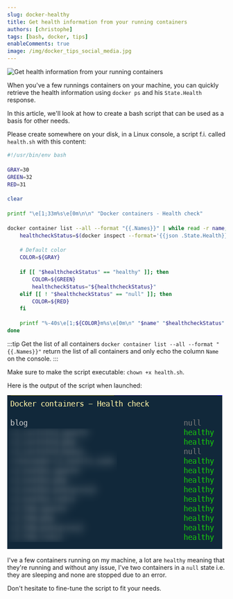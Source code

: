 ```yaml
---
slug: docker-healthy
title: Get health information from your running containers
authors: [christophe]
tags: [bash, docker, tips]
enableComments: true
image: /img/docker_tips_social_media.jpg
---
```

![Get health information from your running containers](/img/docker_tips_header.jpg)

When you've a few runnings containers on your machine, you can quickly retrieve the health information using `docker ps` and his `State.Health` response.

In this article, we'll look at how to create a bash script that can be used as a basis for other needs.

<!-- truncate -->

Please create somewhere on your disk, in a Linux console, a script f.i. called `health.sh` with this content:

```bash
#!/usr/bin/env bash

GRAY=30
GREEN=32
RED=31

clear

printf "\e[1;33m%s\e[0m\n\n" "Docker containers - Health check"

docker container list --all --format "{{.Names}}" | while read -r name; do
    healthcheckStatus=$(docker inspect --format='{{json .State.Health}}' $name | jq -r '.Status')

    # Default color
    COLOR=${GRAY}

    if [[ "$healthcheckStatus" == "healthy" ]]; then
        COLOR=${GREEN}
        healthcheckStatus="${healthcheckStatus}"
    elif [[ ! "$healthcheckStatus" == "null" ]]; then
        COLOR=${RED}
    fi

    printf "%-40s\e[1;${COLOR}m%s\e[0m\n" "$name" "$healthcheckStatus"
done
```

:::tip Get the list of all containers
`docker container list --all --format "{{.Names}}"` return the list of all containers and only echo the column `Name` on the console.
:::

Make sure to make the script executable: `chown +x health.sh`.

Here is the output of the script when launched:

![Docker health checks](./images/healthy.png)

I've a few containers running on my machine, a lot are `healthy` meaning that they're running and without any issue, I've two containers in a `null` state i.e. they are sleeping and none are stopped due to an error.

Don't hesitate to fine-tune the script to fit your needs.
